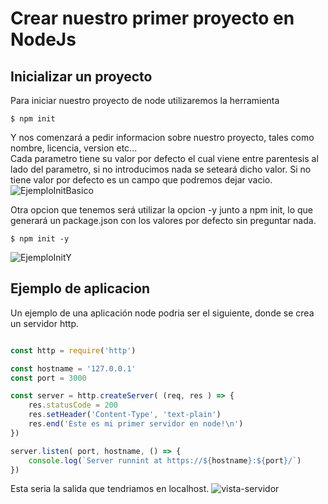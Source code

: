 # Crear nuestro primer proyecto en NodeJs

## Inicializar un proyecto

Para iniciar nuestro proyecto de node utilizaremos la herramienta</br>

    $ npm init

Y nos comenzará a pedir informacion sobre nuestro proyecto, tales como nombre, licencia, version etc...</br>
Cada parametro tiene su valor por defecto el cual viene entre parentesis al lado del parametro, si no introducimos nada se seteará dicho valor. Si no tiene valor por defecto es un campo que podremos dejar vacio.</br>
![EjemploInitBasico](https://i.gyazo.com/d9318838a13d77b3136ef86b26c18288.png)

Otra opcion que tenemos será utilizar la opcion -y junto a npm init, lo que generará un package.json con los valores por defecto sin preguntar nada.</br>

    $ npm init -y

![EjemploInitY](https://i.gyazo.com/dfaa33807e8507defb58ecab3463cdd1.png)

## Ejemplo de aplicacion

Un ejemplo de una aplicación node podria ser el siguiente, donde se crea un servidor http.

```js

const http = require('http')

const hostname = '127.0.0.1'
const port = 3000

const server = http.createServer( (req, res ) => {
    res.statusCode = 200
    res.setHeader('Content-Type', 'text-plain')
    res.end('Este es mi primer servidor en node!\n')
})

server.listen( port, hostname, () => {
    console.log(`Server runnint at https://${hostname}:${port}/`)
})

```

Esta seria la salida que tendriamos en localhost.
![vista-servidor](https://i.gyazo.com/d3848a54b8294617b3a71993976d4e18.png)</br>
